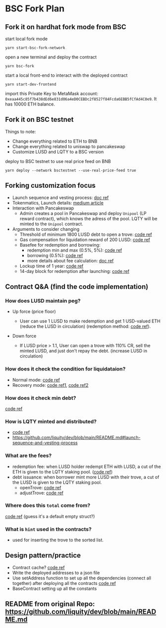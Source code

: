 # BSC Fork Plan
## Fork it on hardhat fork mode from BSC
start local fork mode
```
yarn start-bsc-fork-network
```
open a new terminal and deploy the contract
```
yarn bsc-fork
```
start a local front-end to interact with the deployed contract
```
yarn start-dev-frontend
```
import this Private Key to MetaMask account: `0xeaa445c85f7b438dEd6e831d06a4eD0CEBDc2f8527f84Fcda6EBB5fCfAd4C0e9`. It has 10000 ETH balance.
## Fork it on BSC testnet
Things to note:
- Change everything related to ETH to BNB
- Change everything related to uniswap to pancakeswap
- Customize LUSD and LQTY to a BSC version

deploy to BSC testnet to use real price feed on BNB
```
yarn deploy --network bsctestnet --use-real-price-feed true
```

## Forking customization focus
- Launch sequence and vesting process: [doc ref](https://github.com/liquity/dev#launch-sequence-and-vesting-process)
- Tokenmatics, Launch details: [medium article](https://medium.com/liquity/liquity-launch-details-4537c5ffa9ea)
- Interaction with Pancakeswap
    - Admin creates a pool in Pancakeswap and deploy `Unipool` (LP reward contract), which knows the adress of the pool. LQTY will be minted to the `Unipool` contract.
- Arguments to consider changing
    - Threshold of minimum 1800 LUSD debt to open a trove: [code ref](https://github.com/hcheng826/liquity-fork/blob/b76a54fe758eb6ec1e298f79a236c8b43c88a265/packages/contracts/contracts/Dependencies/LiquityBase.sol#L31)
    - Gas compensation for liquidation reward of 200 LUSD: [code ref](https://github.com/hcheng826/liquity-fork/blob/b76a54fe758eb6ec1e298f79a236c8b43c88a265/packages/contracts/contracts/Dependencies/LiquityBase.sol#L28)
    - Basefee for redemption and borrowing:
        - redemption min and max (0.5%, 5%): [code ref](https://github.com/hcheng826/liquity-fork/blob/b76a54fe758eb6ec1e298f79a236c8b43c88a265/packages/contracts/contracts/TroveManager.sol#L47-L48)
        - borrowing (0.5%): [code ref](https://github.com/hcheng826/liquity-fork/blob/b76a54fe758eb6ec1e298f79a236c8b43c88a265/packages/contracts/contracts/Dependencies/LiquityBase.sol#L36)
        - more details about fee calculation: [doc ref](https://github.com/liquity/dev#liquity-system-fees)
    - Lockup time of 1 year: [code ref](https://github.com/hcheng826/liquity-fork/blob/3f1aa7b7f0bc319d71774ffd35a3edd47631be91/packages/contracts/contracts/LQTY/LockupContractFactory.sol#L32)
    - 14-day block for redemption after launching: [code ref](https://github.com/hcheng826/liquity-fork/blob/3f1aa7b7f0bc319d71774ffd35a3edd47631be91/packages/contracts/contracts/TroveManager.sol#L51)

## Contract Q&A (find the code implementation)
### How does LUSD maintain peg?
- Up force (price floor)
    - User can use 1 LUSD to make redemption and get 1 USD-valued ETH (reduce the LUSD in circulation) (redemption method: [code ref](https://github.com/hcheng826/liquity-fork/blob/d65f27d6c20ba1f66f23ebaeed0135ad4e718138/packages/contracts/contracts/TroveManager.sol#L925)).

- Down force
    - If LUSD price > 1.1, User can open a trove with 110% CR, sell the minted LUSD, and just don't repay the debt. (increase LUSD in circulation)
### How does it check the condition for liquidataion?
- Normal mode: [code ref](https://github.com/hcheng826/liquity-fork/blob/d65f27d6c20ba1f66f23ebaeed0135ad4e718138/packages/contracts/contracts/TroveManager.sol#L767)
- Recovery mode: [code ref1](https://github.com/hcheng826/liquity-fork/blob/d65f27d6c20ba1f66f23ebaeed0135ad4e718138/packages/contracts/contracts/TroveManager.sol#L716), [code ref2](https://github.com/hcheng826/liquity-fork/blob/d65f27d6c20ba1f66f23ebaeed0135ad4e718138/packages/contracts/contracts/TroveManager.sol#L736)
### How does it check min debt?
[code ref](https://github.com/hcheng826/liquity-fork/blob/6dbfd73baefdcac49d20b50a4c1c9a8c1c4afdf9/packages/contracts/contracts/BorrowerOperations.sol#L173)
### How is LQTY minted and distributed?
- [code ref](https://github.com/hcheng826/liquity-fork/blob/3f1aa7b7f0bc319d71774ffd35a3edd47631be91/packages/contracts/contracts/LQTY/LQTYToken.sol#L138-L154)
- https://github.com/liquity/dev/blob/main/README.md#launch-sequence-and-vesting-process

### What are the fees?
- redemption fee: when LUSD holder redempt ETH with LUSD, a cut of the ETH is given to the LQTY staking pool. ([code ref](https://github.com/hcheng826/liquity-fork/blob/b76a54fe758eb6ec1e298f79a236c8b43c88a265/packages/contracts/contracts/TroveManager.sol#L1006))
- debt issuance: when borrower mint more LUSD with their trove, a cut of the LUSD is given to the LQTY staking pool.
    - openTrove: [code ref](https://github.com/hcheng826/liquity-fork/blob/b76a54fe758eb6ec1e298f79a236c8b43c88a265/packages/contracts/contracts/BorrowerOperations.sol#L170)
    - adjustTrove: [code ref](https://github.com/hcheng826/liquity-fork/blob/b76a54fe758eb6ec1e298f79a236c8b43c88a265/packages/contracts/contracts/BorrowerOperations.sol#L276)

### Where does this `total` come from?
[code ref](https://github.com/hcheng826/liquity-fork/blob/d65f27d6c20ba1f66f23ebaeed0135ad4e718138/packages/contracts/contracts/TroveManager.sol#L731)
(guess it's a default empty struct?)

### What is `hint` used in the contracts?
- used for inserting the trove to the sorted list.

## Design pattern/practice
- Contract cache? [code ref](https://github.com/hcheng826/liquity-fork/blob/6dbfd73baefdcac49d20b50a4c1c9a8c1c4afdf9/packages/contracts/contracts/TroveManager.sol#L646)
- Write the deployed addresses to a json file
- Use setAddress function to set up all the dependencies (connect all together) after deploying all the contracts [code ref](https://github.com/hcheng826/liquity-fork/blob/6dbfd73baefdcac49d20b50a4c1c9a8c1c4afdf9/packages/contracts/contracts/BorrowerOperations.sol#L98)
- BaseContract setting up all the constants



## README from original Repo: https://github.com/liquity/dev/blob/main/README.md

